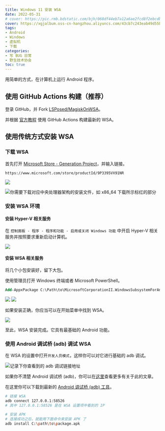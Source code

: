 ```yaml
---
title: Windows 11 安装 WSA
date: 2022-05-31
# cover: https://pic.rmb.bdstatic.com/bjh/060df44eb7a12a6ae2fcd8f2ebcdbb3e.png
cover: https://xgjalbum.oss-cn-hangzhou.aliyuncs.com/43cb7c243eab49d55b481gb8/6EAC5755-A84C-11ED-BDA3-C03EBA168291.png?x-oss-process=image/format,webp
tags:
- Android
- Windows
- 虚拟机
- 下载
categories:
- 写 BUG 日常
- 野生技术协会
toc: true
---
```

用简单的方式，在计算机上运行 Android 程序。
<!--more-->

## 使用 GitHub Actions 构建（推荐）

登录 GitHub，并 Fork [LSPosed/MagiskOnWSA](https://github.com/LSPosed/MagiskOnWSA)。

并根据 [官方教程](https://github.com/LSPosed/MagiskOnWSA#text-guide) 使用 GitHub Actions 构建最新的 WSA。

## 使用传统方式安装 WSA

### 下载 WSA

首先打开 [Microsoft Store - Generation Project](https://store.rg-adguard.net/)，并输入链接。

``` URL
https://www.microsoft.com/store/productId/9P3395VX91NR
```

![](https://pic.rmb.bdstatic.com/bjh/4dbdf37941e34a55547527c34b7d6ecf.png)

![你需要下载对应中央处理器架构的安装文件，如 x86_64 下载所示标红的部分](https://pic.rmb.bdstatic.com/bjh/acf0f836407af725fdb9aaa4033810c3.png)

### 安装 WSA 环境

#### 安装 Hyper-V 相关服务

在 `控制面板 - 程序 - 程序和功能 - 启用或关闭 Windows 功能` 中开启 Hyper-V 相关服务并按照要求重新启动计算机。

![](https://pic.rmb.bdstatic.com/bjh/4d062340eb08a93a83a72241d6c45005.png)

#### 安装 WSA 相关服务

将几个小包安装好，留下大包。

使用管理员打开 Windows 终端或者 Microsoft PowerShell。

```ps PowerShell
Add-AppxPackage C:\Path\to\MicrosoftCorporationII.WindowsSubsystemForAndroid_2203.40000.3.0_neutral_~_8wekyb3d8bbwe.Msixbundle
```

![](https://pic.rmb.bdstatic.com/bjh/be319517eac93279461b1a6e90a52d15.png)
![](https://pic.rmb.bdstatic.com/bjh/478b898201d51c3612ed5c5041ab11c4.png)

如果安装正确，你应当可以在开始菜单中找到 WSA。

![](https://pic.rmb.bdstatic.com/bjh/6b1741f8f6551ae2128ab97c0979880c.png)

至此，WSA 安装完成。它具有最基础的 Android 功能。

### 使用 Android 调试桥 (adb) 调试 WSA

在 WSA 的设置中打开`开发人员模式`，这样你可以对它进行基础的 adb 调试。

![记录下你查看到的 adb 调试链接地址](https://pic.rmb.bdstatic.com/bjh/2ba5bf5fc08a6884e2b9b943a9c220e8.png)

如果你不清楚 Android 调试桥 (adb)，你可以在[这里](https://developer.android.com/studio/command-line/adb)查看更多有关于此的文章。

在这里你可以下载到最新的 [Android 调试桥 (adb) 工具](https://developer.android.com/studio/releases/platform-tools)。

```bash ADB
# 链接 WSA
adb connect 127.0.0.1:58526
# 其中 127.0.0.1:58526 是在 WSA 设置项中看到的 IP

# 安装 APK
# 连接成功之后，就能用下面命令来安装 APK 了
adb install C:\path\to\package.apk
```
